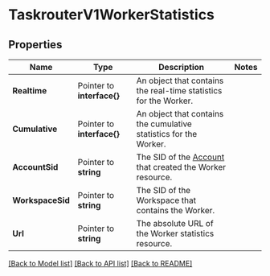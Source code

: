# TaskrouterV1WorkerStatistics

## Properties

Name | Type | Description | Notes
------------ | ------------- | ------------- | -------------
**Realtime** | Pointer to **interface{}** | An object that contains the real-time statistics for the Worker. |
**Cumulative** | Pointer to **interface{}** | An object that contains the cumulative statistics for the Worker. |
**AccountSid** | Pointer to **string** | The SID of the [Account](https://www.twilio.com/docs/iam/api/account) that created the Worker resource. |
**WorkspaceSid** | Pointer to **string** | The SID of the Workspace that contains the Worker. |
**Url** | Pointer to **string** | The absolute URL of the Worker statistics resource. |

[[Back to Model list]](../README.md#documentation-for-models) [[Back to API list]](../README.md#documentation-for-api-endpoints) [[Back to README]](../README.md)


